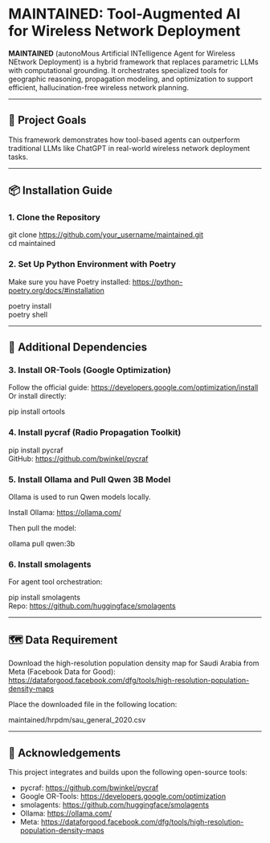 # MAINTAINED: Tool-Augmented AI for Wireless Network Deployment

**MAINTAINED** (autonoMous Artificial INTelligence Agent for Wireless NEtwork Deployment) is a hybrid framework that replaces parametric LLMs with computational grounding. It orchestrates specialized tools for geographic reasoning, propagation modeling, and optimization to support efficient, hallucination-free wireless network planning.

---

## 🚀 Project Goals

This framework demonstrates how tool-based agents can outperform traditional LLMs like ChatGPT in real-world wireless network deployment tasks.

---

## 📦 Installation Guide

### 1. Clone the Repository
git clone https://github.com/your_username/maintained.git  
cd maintained

### 2. Set Up Python Environment with Poetry
Make sure you have Poetry installed: https://python-poetry.org/docs/#installation

poetry install  
poetry shell

---

## 🔧 Additional Dependencies

### 3. Install OR-Tools (Google Optimization)
Follow the official guide: https://developers.google.com/optimization/install  
Or install directly:

pip install ortools

### 4. Install pycraf (Radio Propagation Toolkit)
pip install pycraf  
GitHub: https://github.com/bwinkel/pycraf

### 5. Install Ollama and Pull Qwen 3B Model
Ollama is used to run Qwen models locally.

Install Ollama: https://ollama.com/

Then pull the model:

ollama pull qwen:3b

### 6. Install smolagents
For agent tool orchestration:

pip install smolagents  
Repo: https://github.com/huggingface/smolagents

---

## 🗺️ Data Requirement

Download the high-resolution population density map for Saudi Arabia from Meta (Facebook Data for Good):  
https://dataforgood.facebook.com/dfg/tools/high-resolution-population-density-maps

Place the downloaded file in the following location:

maintained/hrpdm/sau_general_2020.csv

---

## 🙏 Acknowledgements

This project integrates and builds upon the following open-source tools:

- pycraf: https://github.com/bwinkel/pycraf  
- Google OR-Tools: https://developers.google.com/optimization  
- smolagents: https://github.com/huggingface/smolagents  
- Ollama: https://ollama.com/
- Meta: https://dataforgood.facebook.com/dfg/tools/high-resolution-population-density-maps
